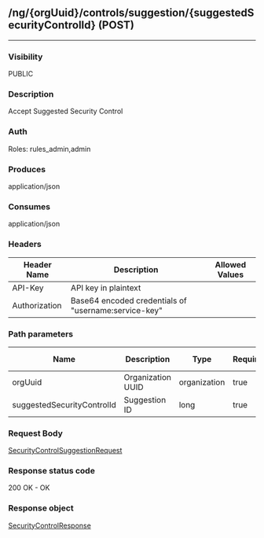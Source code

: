 ## /ng/{orgUuid}/controls/suggestion/{suggestedSecurityControlId} (POST)
---
### Visibility
PUBLIC
### Description
Accept Suggested Security Control
### Auth
Roles: rules_admin,admin
### Produces
application/json
### Consumes
application/json
### Headers
| Header Name | Description | Allowed Values |
| ----------- | ----------- | ----------- |
| API-Key | API key in plaintext |  |
| Authorization | Base64 encoded credentials of &quot;username:service-key&quot; |  |
### Path parameters
| Name | Description | Type | Required | Allowed Values |
| ----------- | ----------- | ----------- | ----------- | ----------- |
| orgUuid | Organization UUID | organization | true | String |
| suggestedSecurityControlId | Suggestion ID | long | true | Long |
### Request Body
[SecurityControlSuggestionRequest](<../../objects/SecurityControlSuggestionRequest.md>)
### Response status code
200 OK - OK
### Response object
[SecurityControlResponse](<../../objects/SecurityControlResponse.md>)
